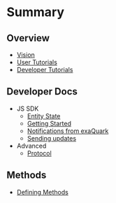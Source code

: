 # Summary

## Overview

* [Vision](README.md)
* [User Tutorials](user-guides.md)
* [Developer Tutorials](guides.md)

## Developer Docs

* JS SDK
  * [Entity State](/js-sdk/entity-state.md)
  * [Getting Started](/js-sdk/getting-started.md)
  * [Notifications from exaQuark](/js-sdk/notifications-from-exaquark.md)
  * [Sending updates](/js-sdk/sending-updates.md)
* Advanced
  * [Protocol](/advanced/protocol.md)

## Methods

* [Defining Methods](methods.md)

